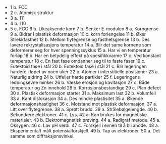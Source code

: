 - 1 b. FCC
- 2 c. Atomisk struktur
- 3 a. 111
- 4 b. 110
- 5 c. FCC
  6 b. Likeaksende korn
  7 b. Senker E-modulen
  8 a. Korngrense
  9 a. Bidrar I plastisk deformasjon
  10 c. korn forlengelse
  11 b. Øker Strekkfasthet
  12 b. Mellom flytegrense og fasthetsgrense
  13 b. Des lavere rekrystalisasjons temperatur
  14 a. Blir det same kornene som deformerer seg for hver spenningssyklus
  15 a. Har vi en temperatur forløp
  16 b. Har en betydelig effekt på spesifikkvarme
  17 c. Ved konstant temperatur
  18 c. En fast fase omdanner seg til to faste faser
  19 c. Eutektoid fase i stål
  20 b. Eutektoid fase i stål
  21 c. Blir legeringen hardere i løpet av noen uker
  22 b. Atomer i interstitielle posisjoner
  23 a. Naturlig aldring
  24 b. Utfeller harde partikler
  25 f. Legeringens ledningsevne minker
  26 b. Væske erosjon og kavitasjon
  27 c. Både temperatur og Zn innehold
  28 b. Korrosjonsbestandige
  29 c. Plan defect
  30 a. Plastisk deformasjon starter
  31 a. Maksimum last
  32 b. Volumfeil
  33 a. Kant dislokasjon
  34 a. Des mindre plastisitet
  35 a. Økende deformasjonshastighet
  36 c. Motstand mot plastisk deformasjon.
  37 a. Litt over flytegrense.
  38 a. Sprøtt brudd.
  39 a. Strålebølgelengde.
  40 b. Sekundære elektroner.
  41 c. Lys.
  42 a. Kan brukes for magnetiske materialer.
  43 b. Elektromagnetisk prøving.
  44 a. Radigraf metode.
  45 a. Oksygen.
  46 c. Lav pH verdi.
  47 c. Forskjell i evnen til å bli anode.
  48 a. Eksperimentalt målt potensialforskjell.
  49 b. Tap av elektroner.
  50 a. Det samme som diffraksjonsvinkel.
